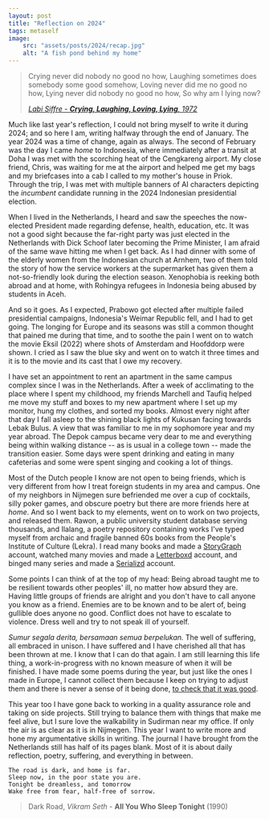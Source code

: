 ```yaml
---
layout: post
title: "Reflection on 2024"
tags: metaself
image:
    src: "assets/posts/2024/recap.jpg"
    alt: "A fish pond behind my home"
---
```


> Crying never did nobody no good no how,
> Laughing sometimes does somebody some good somehow,
> Loving never did me no good no how,
> Lying never did nobody no good no how,
> So why am I lying now?
> 
> [_Labi Siffre - **Crying, Laughing, Loving, Lying**, 1972_](https://www.youtube.com/watch?v=o75BbNp8dLU)


Much like last year's reflection, I could not bring myself to write it during 2024; and so here I am, writing halfway through the end of January. The year 2024 was a time of change, again as always. The second of February was the day I came _home_ to Indonesia, where immediately after a transit at Doha I was met with the scorching heat of the Cengkareng airport. My close friend, Chris, was waiting for me at the airport and helped me get my bags and my briefcases into a cab I called to my mother's house in Priok. Through the trip, I was met with multiple banners of AI characters depicting the _incumbent_ candidate running in the 2024 Indonesian presidential election.

When I lived in the Netherlands, I heard and saw the speeches the now-elected President made regarding defense, health, education, etc. It was not a good sight because the far-right party was just elected in the Netherlands with Dick Schoof later becoming the Prime Minister, I am afraid of the same wave hitting me when I get back. As I had dinner with some of the elderly women from the Indonesian church at Arnhem, two of them told the story of how the service workers at the supermarket has given them a not-so-friendly look during the election season. Xenophobia is reeking both abroad and at home, with Rohingya refugees in Indonesia being abused by students in Aceh.

And so it goes. As I expected, Prabowo got elected after multiple failed presidential campaigns, Indonesia's Weimar Republic fell, and I had to get going. The longing for Europe and its seasons was still a common thought that pained me during that time, and to soothe the pain I went on to watch the movie Eksil (2022) where shots of Amsterdam and Hoofddorp were shown. I cried as I saw the blue sky and went on to watch it three times and it is to the movie and its cast that I owe my recovery.

I have set an appointment to rent an apartment in the same campus complex since I was in the Netherlands. After a week of acclimating to the place where I spent my childhood, my friends Marchell and Taufiq helped me move my stuff and boxes to my new apartment where I set up my monitor, hung my clothes, and sorted my books. Almost every night after that day I fall asleep to the shining black lights of Kukusan facing towards Lebak Bulus. A view that was familiar to me in my sophomore year and my year abroad. The Depok campus became very dear to me and everything being within walking distance -- as is usual in a college town -- made the transition easier. Some days were spent drinking and eating in many cafeterias and some were spent singing and cooking a lot of things. 

Most of the Dutch people I know are not open to being friends, which is very different from how I treat foreign students in my area and campus. One of my neighbors in Nijmegen sure befriended me over a cup of cocktails, silly poker games, and obscure poetry but there are more friends here at _home_. And so I went back to my elements, went on to work on two projects, and released them. Rawon, a public university student database serving thousands, and Ilalang, a poetry repository containing works I've typed myself from archaic and fragile banned 60s books from the People's Institute of Culture (Lekra). I read many books and made a [StoryGraph](https://app.thestorygraph.com/profile/drepram) account, watched many movies and made a [Letterboxd](https://letterboxd.com/drepram) account, and binged many series and made a [Serializd](https://www.serializd.com/user/drepram) account.

Some points I can think of at the top of my head: Being abroad taught me to be resilient towards other peoples' ill, no matter how absurd they are. Having little groups of friends are alright and you don't have to call anyone you know as a friend. Enemies are to be known and to be alert of, being gullible does anyone no good. Conflict does not have to escalate to violence. Dress well and try to not speak ill of yourself.

_Sumur segala derita, bersamaan semua berpelukan._ The well of suffering, all embraced in unison. I have suffered and I have cherished all that has been thrown at me. I know that I can do that again. I am still learning this life thing, a work-in-progress with no known measure of when it will be finished. I have made some poems during the year, but just like the ones I made in Europe, I cannot collect them because I keep on trying to adjust them and there is never a sense of it being done, [to check that it was good](https://polytropy.com/2022/10/31/it-was-good/). 

This year too I have gone back to working in a quality assurance role and taking on side projects. Still trying to balance them with things that make me feel alive, but I sure love the walkability in Sudirman near my office. If only the air is as clear as it is in Nijmegen. This year I want to write more and hone my argumentative skills in writing. The journal I have brought from the Netherlands still has half of its pages blank. Most of it is about daily reflection, poetry, suffering, and everything in between.

```
The road is dark, and home is far.
Sleep now, in the poor state you are.
Tonight be dreamless, and tomorrow
Wake free from fear, half-free of sorrow.
```

> Dark Road, _Vikram Seth_ - **All You Who Sleep Tonight** (1990)



